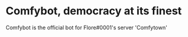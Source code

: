 # Comfybot, democracy at its finest

Comfybot is the official bot for Flore#0001's server 'Comfytown'